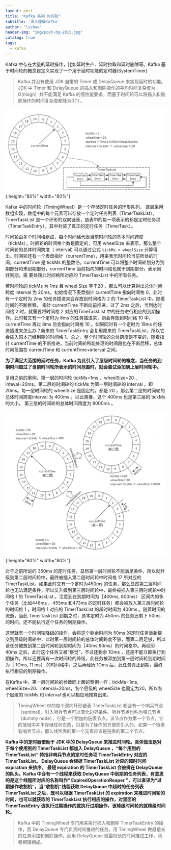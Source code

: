 ```yaml
---
layout: post
title: "Kafka 系列 时间轮"
subtitle: '深入理解Kafka'
author: "lichao"
header-img: "img/post-bg-2015.jpg"
catalog: true
tags:
  - kafka
---
```


Kafka 中存在大量的延时操作，比如延时生产、延时拉取和延时删除等。Kafka 基于时间轮的概念自定义实现了一个用于延时功能的定时器(SystemTimer)


> Kafka 并没有使用 JDK 自带的 Timer 或 DelayQueue 来实现延时的功能。JDK 中 Timer 和 DelayQueue 的插入和删除操作的平均时间复杂度为 O(nlogn）并不能满足 Kafka 的高性能要求，而基于时间轮可以将插入和删除操作的时间复杂度都降为0(1）。

![时间轮](/img/mq/kafka/时间轮.png){:height="80%" width="80%"}

Kafka 中的时间轮（TimingWheel）是一个存储定时任务的环形队列， 底层采用数组实现，数组中的每个元素可以存放一个定时任务列表（TimerTaskList）。TimerTaskList
是一个环形的双向链表，链表中的每一项表示的都是定时任务项（TimerTaskEntry），其中封装了真正的定时任务（TimerTask）。


时间轮由多个时间格组成，每个时间格代表当前时间轮的基本时间跨度（tickMs）。时间轮的时间格个数是固定的，可用 wheelSize 来表示，那么整个时间轮的总体时间跨度（ interval) 可以通过公式 ```tickMs × wheelSize``` 计算得出。时间轮还有一个表盘指针（currentTime），用来表示时间轮当前所处的时间，currentTime 是 tickMs 的整数倍。currentTime 可以将整个时间轮划分为到期部分和未到期部分，currentTime 当前指向的时间格也属于到期部分，表示刚好到期，需
要处理此时间格所对应的 TimerTaskList 中的所有任务。

若时间轮的 tickMs 为 1ms 且 wheel Size 等于20 ，那么可以计算得出总体时间跨度 interval 为 20ms。初始情况下表盘指针 currentTime 指向时间格 0，此时有一个定时为 2ms 的任务插进来会存放到时间格为 2 的 TimerTaskList 中。随着时间的不断推移， 指针 currentTime 不断向前推进，过了 2ms 之后，当到达时间格 2 时，就需要将时间格 2 对应的TimeTaskList 中的任务进行相应的到期操作。此时若又有一个定时为 8ms 的任务插进来，则会存放到时间格 10 中，
currentTime 再过 8ms 后会指向时间格 10 。如果同时有一个定时为 19ms 的任务插进来怎么办？新来的 TimerTaskEntry 会复用原来的 TimerTaskList，所以它会插入原本己经到期的时间格 1。总之，整个时间轮的总体跨度是不变的，随着指针 currentTime 的不断推进，当前时间轮所能处理的时间段也在不断后移，总体时间范围在 currentTime 和 currentTime+interval 之间。

**为了满足大范围的延时任务，Kafka 为此引入了层级时间轮的概念，当任务的到期时间超过了当前时间轮所表示的时间范围时，就会尝试添加到上层时间轮中。**

复用之前的案例，第一层的时间轮 tickMs=1ms 、wheelSize=20 、inteval=20ms。第二层的时间轮的 tickMs 为第一层时间轮的 interval ，即 20ms。每一层时间轮的 wheelSize 是固定的，都是 20 ，那么第二层的时间轮的总体时间跨度interval 为 400ms 。以此类推，这个 400ms 也是第三层的 tickMs 的大小， 第三层的时间轮的总体时间跨度为 8000ms 。

![多层级时间轮](/img/mq/kafka/多层级时间轮.png){:height="80%" width="80%"}

对于之前所说的 350ms 的定时任务，显然第一层时间轮不能满足条件，所以就升级到第二层时间轮中，最终被插入第二层时间轮中时间格 17 所对应的 TimerTaskList。如果此时又有一个定时为450ms 的任务，那么显然第二层时间轮也无法满足条件，所以又升级到第三层时间轮中，最终被插入第三层时间轮中时间格 1 的 TimerTaskList 。注意到在到期时间为［400ms, 800ms） 区间内的多个任务（比如446ms 、455ms 和473ms 的定时任务）都会被放入第三层时间轮的时间格 1 ，时间格 1 对应的 TimerTaskList 的超时时间为 400ms 。随着时间的流逝，当此 TimerTaskList 到期之时，原本定时为 450ms 的任务还剩下 50ms 的时间，还不能执行这个任务的到期操作。

这里就有一个时间轮降级的操作，会将这个剩余时间为 50ms 的定时任务重新提交到层级时间轮中，此时第一层时间轮的总体时间跨度不够，而第二层足够，所以该任务被放到第二层时间轮到期时间为［40ms,60ms）的时间格中。再经历 40ms 之后，此时这个任务又被“察觉”，不过还剩余 1Oms ，还是不能立即执行到期操作。所以还要再有一次时间轮的降级，此任务被添加到第一层时间轮到期时间为［ 1Oms, 11 ms） 的时间格中，之后再经历 1Oms 后，此任务真正到期，最终执行相应的到期操作。

在Kafka 中，第一层时间轮的参数同上面的案例一样：tickMs=1ms, whee1Size=20、interval=20ms，各个层级的 wheelSize 也固定为20，所以各个层级的 tickMs 和 interval 也可以相应地推算出来。

> TimingWheel 中的每个双向环形链表 TimerTaskList 都会有一个哨兵节点（sentinel)，引入哨兵节点可以简化边界条件。哨兵节点也称为哑元节点（dummy node），它是一个附加的链表节点，该节点作为第一个节点，它的值域中并不存储任何东西，只是为了操作的方便而引入的。如果一个链表有哨兵节点，那么线性表的第一个元素应该是链表的第二个节点。


**Kafka 中的定时器借助于 JDK 中的 DelayQueue 来推进时间轮。具体做法是对于每个使用到的 TimerTaskList 都加入 DelayQueue ，“每个用到的 TimerTaskList” 特指非哨兵节点的定时任务项 TimerTaskEntry 对应的 TimerTaskList。 DelayQueue 会根据 TimerTaskList 对应的超时时间 expiration 来排序， 最短 expiration 的 TimerTaskList 会被排在 DelayQueue 的队头。Kafka 中会有一个线程来获取 DelayQueue 中到期的任务列表，有意思的是这个线程所对应的名称叫作“ ExpiredOperationReaper ”，可以直译为“过期操作收割机”，当“收割机”线程获取 DelayQueue 中超时的任务列表 TimerTaskList 之后，既可以根据 TimerTaskList 的 expiration 来推进时间轮的时间，也可以就获取的 TimerTaskList 执行相应的操作，对里面的 TimerTaskEntry 该执行过期操作的就执行过期操作，该降级时间轮的就降级时间轮。**

> Kafka 中的 TimingWheel 专门用来执行插入和删除 TimerTaskEntry 的操作，而 DelayQueue 专门负责时间推进的任务。用 TimingWheel 做最擅长的任务添加和删除操作，而用 DelayQueue 做最擅长的时间推进工作，两者相辅相成。